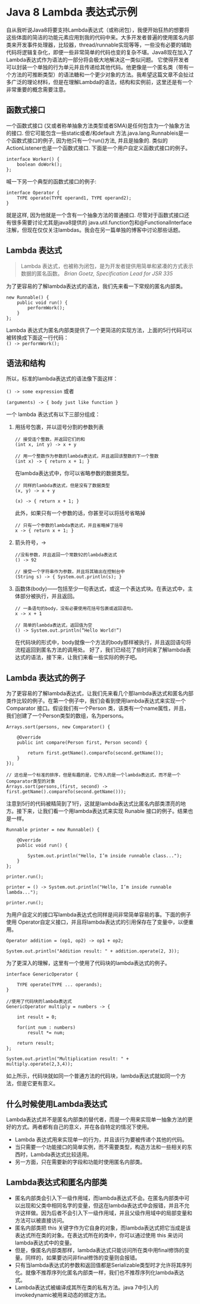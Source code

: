 # Java 8 Lambda 表达式示例
自从我听说Java8将要支持Lambda表达式（或称闭包），我便开始狂热的想要将这些体面的简洁的功能元素应用到我的代码中来。大多开发者普遍的使用匿名内部类来开发事件处理器，比较器，thread/runnable实现等等，一些没有必要的辅助代码将逻辑复杂化，即便一些非常简单的代码也变的复杂不堪。Java8现在加入了Lambda表达式作为语法的一部分将会极大地解决这一类似问题。
它使得开发者可以封装一个单独的行为单元并且传递给其他代码。他更像是一个匿名类（带有一个方法的可推断类型）的语法糖和一个更少对象的方法。我希望这篇文章不会扯过多广泛的理论材料，但是在理解Lambda的语法，结构和实例前，这里还是有一个非常重要的概念需要注意。

## 函数式接口
一个函数式接口 (又或者称单抽象方法类型或者SMA)是任何包含为一个抽象方法的接口. 但它可能包含一些static或者/和default 方法.java.lang.Runnableis是一个函数式接口的例子, 因为他只有一个run()方法, 并且是抽象的. 类似的 ActionListener也是一个函数式接口. 下面是一个用户自定义函数式接口的例子。

```
interface Worker() {  
    boolean doWork();  
};  
```  

喊一下另一个典型的函数式接口的例子:

	interface Operator {
    	TYPE operate(TYPE operand1, TYPE operand2);
	}
	
就是这样, 因为他就是一个含有一个抽象方法的普通接口. 尽管对于函数式接口还有很多需要讨论尤其是java8提供的 java.util.function包和@FunctionalInterface注解，但现在仅仅关注lambdas。我会在另一篇单独的博客中讨论那些话题。

## Lambda 表达式

> Lambda 表达式，也被称为闭包，是为开发者提供用简单和紧凑的方式表示数据的匿名函数。
							*Brian Goetz, Specification Lead for JSR 335*  

为了更容易的了解lambda表达式的语法，我们先来看一下常规的匿名内部类。

```
new Runnable() {
   	public void run() {
        performWork();
    }
};
```	

Lambda 表达式为匿名内部类提供了一个更简洁的实现方法，上面的5行代码可以被转换成下面这一行代码：  
```() -> performWork();```

## 语法和结构

所以，标准的lambda表达式的语法像下面这样：

```() -> some expression```
或者

```(arguments) -> { body just like function }```  

一个 lambda 表达式有以下三部分组成：  

1. 用括号包裹，并以逗号分割的参数列表

	```
	// 接受连个整数，并返回它们的和
	(int x, int y) -> x + y
 
	// 用一个整数作为参数的lambda表达式，并且返回该整数的下一个整数
	(int x) -> { return x + 1; }
	```

	在lambda表达式中，你可以省略参数的数据类型。

	```
	// 同样的lambda表达式，但是没有了数据类型
	(x, y) -> x + y
 
	(x) -> { return x + 1; }
	```
	此外，如果只有一个参数的话，你甚至可以将括号省略掉
	
	```
	// 只有一个参数的lambda表达式，并且省略掉了括号
	x -> { return x + 1; }
	```

2. 箭头符号，->  

	```
	//没有参数，并且返回一个常数92的lambda表达式
	() -> 92
 
	// 接受一个字符串作为参数，并且将其输出在控制台中
	(String s) -> { System.out.println(s); }
	```
3. 函数体(body)——包括至少一句表达式，或这一个表达式块。在表达式中，主体部分被执行，并且返回。

	```
	// 一条语句的body，没有必要使用花括号包裹或返回语句。
	x -> x + 1
 
	// 简单的lambda表达式，返回值为空
	() -> System.out.println(“Hello World!”)
	```
	在代码块的形式中，body就像一个方法的body那样被执行，并且返回语句将流程返回到匿名方法的调用处。
好了，我们已经花了些时间来了解lambda表达式的语法，接下来，让我们来看一些实际的例子吧。

## Lambda 表达式的例子

为了更容易的了解lambda表达式，让我们先来看几个那lambda表达式和匿名内部类作比较的例子。在第一个例子中，我们会看到使用lambda表达式来实现一个 Comparator 接口。假设我们有一个Person 类，该类有一个name属性，并且，我们创建了一个Person类型的数组，名为persons。

```
Arrays.sort(persons, new Comparator() {
 
    @Override
    public int compare(Person first, Person second) {
 
        return first.getName().compareTo(second.getName());
    }
});

// 这也是一个标准的排序，但是有趣的是，它传入的是一个lambda表达式，而不是一个Comparator类型的对象
Arrays.sort(persons,(first, second) -> first.getName().compareTo(second.getName()));
```
注意到5行的代码被精简到了1行，这就是lambda表达式比匿名内部类漂亮的地方。接下来，让我们看一个用lambda表达式来实现 Runable 接口的例子。结果也是一样。

```
Runnable printer = new Runnable() {
 
    @Override
    public void run() {
 
        System.out.println("Hello, I’m inside runnable class...");
    }
};
 
printer.run();
 
printer = () -> System.out.println("Hello, I’m inside runnable lambda...");
 
printer.run();
```

为用户自定义的接口写lambda表达式也同样是间非常简单容易的事。下面的例子使用 Operator自定义接口，并且将lambda表达式的引用保存在了变量中，以便重用。

```
Operator addition = (op1, op2) -> op1 + op2;
 
System.out.println("Addition result: " + addition.operate(2, 3));
```

为了更深入的理解，这里有一个使用了代码块的lambda表达式的例子。

```
interface GenericOperator {
 
    TYPE operate(TYPE ... operands);
}
 
//使用了代码块的lambda表达式
GenericOperator multiply = numbers -> {
 
    int result = 0;
 
    for(int num : numbers)
        result *= num;
 
    return result;
};
 
System.out.println("Multiplication result: " + multiply.operate(2,3,4));
```

如上所示，代码块就如同一个普通方法的代码块，lambda表达式就如同一个方法，但是它更有意义。

## 什么时候使用Lambda表达式

Lambda表达式并不是匿名内部类的替代者，而是一个用来实现单一抽象方法的更好的方式。两者都有自己的意义，并在各自特定的情况下使用。  

* Lambda 表达式用来实现单一的行为，并且该行为要被传递个其他的代码。
* 当只需要一个功能接口的简单实例，而不需要类型，构造方法和一些相关的东西时，Lambda表达式比较适用。
* 另一方面，只在需要新的字段和功能时使用匿名内部类。

## Lambda表达式和匿名内部类

* 匿名内部类会引入下一级作用域，而lambda表达式不会。在匿名内部类中可以出现和父类中相同名字的变量，但这在lambda表达式中会报错，并且不允许这样做。因为后者不会引入下一级作用域，并且父级作用域中的局部变量和方法可以被直接访问。
* 匿名内部类把 this 关键字作为它自身的对象，而lambda表达式把它当成是该表达式所在类的对象。在表达式所在的类中，你可以通过使用 this 来访问lambda表达式中的变量。
* 但是，像匿名内部类那样，lambda表达式只能访问所在类中用final修饰的变量。同样的，如果要访问非final修饰的变量则会报错。
* 只有当lambda表达式的参数和返回值都是Serializable类型时才允许将其序列化。就像不推荐序列化匿名内部类一样，我们也不推荐序列化lambda表达式。
* Lambda表达式被编译成其所在类的私有方法。java 7中引入的invokedynamic被用来动态的绑定方法。


